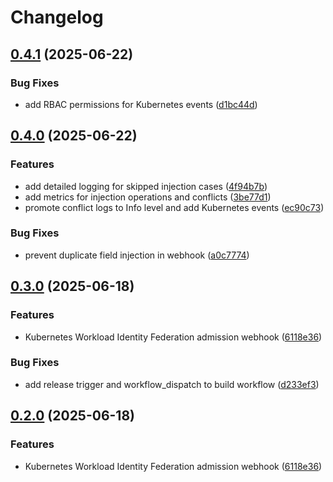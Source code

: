 # Changelog

## [0.4.1](https://github.com/fujin/k8s-wif-webhook/compare/v0.4.0...v0.4.1) (2025-06-22)


### Bug Fixes

* add RBAC permissions for Kubernetes events ([d1bc44d](https://github.com/fujin/k8s-wif-webhook/commit/d1bc44d023e6774a7f5a052aa87adb23c6cf5bd9))

## [0.4.0](https://github.com/fujin/k8s-wif-webhook/compare/v0.3.0...v0.4.0) (2025-06-22)


### Features

* add detailed logging for skipped injection cases ([4f94b7b](https://github.com/fujin/k8s-wif-webhook/commit/4f94b7b4fefac86f3c344077a60f0897b9c627da))
* add metrics for injection operations and conflicts ([3be77d1](https://github.com/fujin/k8s-wif-webhook/commit/3be77d16be0958debacb70e505e3e62c7afaa10f))
* promote conflict logs to Info level and add Kubernetes events ([ec90c73](https://github.com/fujin/k8s-wif-webhook/commit/ec90c73d54cfb8c6d48891b86b5d1c5dd302e6bd))


### Bug Fixes

* prevent duplicate field injection in webhook ([a0c7774](https://github.com/fujin/k8s-wif-webhook/commit/a0c77745d7651b2f40ce235ee58fe78adf340983))

## [0.3.0](https://github.com/fujin/k8s-wif-webhook/compare/v0.2.0...v0.3.0) (2025-06-18)


### Features

* Kubernetes Workload Identity Federation admission webhook ([6118e36](https://github.com/fujin/k8s-wif-webhook/commit/6118e368cb664e372f7bfac0fe3755be3f8d3fb5))


### Bug Fixes

* add release trigger and workflow_dispatch to build workflow ([d233ef3](https://github.com/fujin/k8s-wif-webhook/commit/d233ef33ee2796c5fb426027f46646c8293ab5d2))

## [0.2.0](https://github.com/fujin/k8s-wif-webhook/compare/v0.1.0...v0.2.0) (2025-06-18)


### Features

* Kubernetes Workload Identity Federation admission webhook ([6118e36](https://github.com/fujin/k8s-wif-webhook/commit/6118e368cb664e372f7bfac0fe3755be3f8d3fb5))
